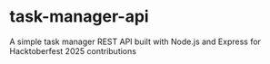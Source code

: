# task-manager-api
A simple task manager REST API built with Node.js and Express for Hacktoberfest 2025 contributions
